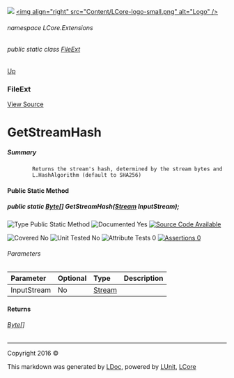 ![](Content/LCore-banner-small.png "")
[&lt;img align=&quot;right&quot; src=&quot;Content/LCore-logo-small.png&quot; alt=&quot;Logo&quot; /&gt;](../README.md)

###### namespace LCore.Extensions

###### public static class [FileExt](docs/FileExt.md)
[Up](docs/FileExt.md)

### FileExt
[View Source](Extensions/Reference%20Types/FileExt.cs)

# GetStreamHash

##### Summary

            Returns the stream's hash, determined by the stream bytes and 
            L.HashAlgorithm (default to SHA256)
            

#### Public Static Method

##### public static <a href="https://msdn.microsoft.com/en-us/library/system.byte.aspx" alt="">Byte</a>[] GetStreamHash(<a href="https://msdn.microsoft.com/en-us/library/system.io.stream.aspx" alt="">Stream</a> InputStream);

![Type Public Static Method](http://b.repl.ca/v1/Type-Public%20Static%20Method-blue.png "")     ![Documented Yes](http://b.repl.ca/v1/Documented-Yes-brightgreen.png "") [![Source Code Available](http://b.repl.ca/v1/Source%20Code-Available-brightgreen.png "")](Extensions/Reference%20Types/FileExt.cs#L)

![Covered No](http://b.repl.ca/v1/Covered-No-red.png "") ![Unit Tested No](http://b.repl.ca/v1/Unit%20Tested-No-lightgrey.png "") ![Attribute Tests 0](http://b.repl.ca/v1/Attribute%20Tests-0-lightgrey.png "") [![Assertions 0](http://b.repl.ca/v1/Assertions-0-lightgrey.png "")](Extensions/Reference%20Types/FileExt.cs)

###### Parameters

Parameter | Optional | Type | Description
:---  | :---  | :---  | :--- 
InputStream | No | [Stream](https://msdn.microsoft.com/en-us/library/system.io.stream.aspx) | 


#### Returns

###### [Byte](https://msdn.microsoft.com/en-us/library/system.byte.aspx)[]



---

Copyright 2016 &copy; [](../README.md) [](../TableOfContents.md)

This markdown was generated by [LDoc](https://github.com/CodeSingularity/LDoc), powered by [LUnit](https://github.com/CodeSingularity/LUnit), [LCore](https://github.com/CodeSingularity/LCore)

